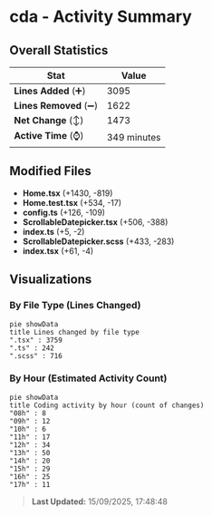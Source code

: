 # cda - Activity Summary 

## Overall Statistics

| Stat                   | Value                                                             |
| ---------------------- | ----------------------------------------------------------------- |
| **Lines Added** (➕)   | 3095                                          |
| **Lines Removed** (➖) | 1622                                        |
| **Net Change** (↕)    | 1473                |
| **Active Time** (⌚)   | 349 minutes |


## Modified Files
- **Home.tsx** (+1430, -819)
- **Home.test.tsx** (+534, -17)
- **config.ts** (+126, -109)
- **ScrollableDatepicker.tsx** (+506, -388)
- **index.ts** (+5, -2)
- **ScrollableDatepicker.scss** (+433, -283)
- **index.tsx** (+61, -4)

## Visualizations

### By File Type (Lines Changed)

```mermaid
pie showData
title Lines changed by file type
".tsx" : 3759
".ts" : 242
".scss" : 716
```

### By Hour (Estimated Activity Count)

```mermaid
pie showData
title Coding activity by hour (count of changes)
"08h" : 8
"09h" : 12
"10h" : 6
"11h" : 17
"12h" : 34
"13h" : 50
"14h" : 20
"15h" : 29
"16h" : 25
"17h" : 11
```


> **Last Updated:** 15/09/2025, 17:48:48